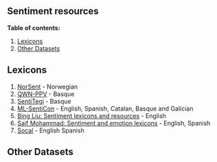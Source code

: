 ## Sentiment resources

**Table of contents:**

1. [Lexicons](#lexicons)
2. [Other Datasets](#other-datasets)


## Lexicons

1. [NorSent](https://github.com/ltgoslo/norsentlex) - Norwegian
2. [QWN-PPV](http://adimen.si.ehu.es/web/qwn-ppv) - Basque
3. [SentiTegi](http://ixa.si.ehu.es/node/11438) - Basque
4. [ML-SentiCon](https://idus.us.es/handle/11441/100089) - English, Spanish, Catalan, Basque and Galician
5. [Bing Liu: Sentiment lexicons and resources](https://www.cs.uic.edu/~liub/FBS/sentiment-analysis.html) - English
6. [Saif Mohammad: Sentiment and emotion lexicons](http://saifmohammad.com/WebPages/lexicons.html) - English, Spanish
7. [Socal](https://github.com/sfu-discourse-lab/SO-CAL/tree/master/Resources/dictionaries) - English Spanish


## Other Datasets




